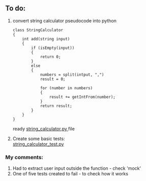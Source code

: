 ## To do:
1. convert string calculator pseudocode into python 
    ```
    class StringCalculator
    {
        int add(string input) 
        {
            if (isEmpty(input)) 
            {
                return 0;
            } 
            else 
            {
                numbers = split(intput, ",")
                result = 0;
    
                for (number in numbers) 
                {
                    result += getIntFrom(number);
                }
                return result;
            }
        }
    }
    ```

    ready  <a href='https://github.com/krzysieknaw/unit_test_course/blob/main/1_string_calculator_test/string_calculator.py'> string_calculator.py  </a> file


2. Create some basic tests:  
<a href='https://github.com/krzysieknaw/unit_test_course/blob/main/1_string_calculator_test/string_calculator_test.py'> string_calculator_test.py  </a>
### My comments:
1. Had to extract user input outside the function - check 'mock'
2. One of five tests created to fail - to check how it works